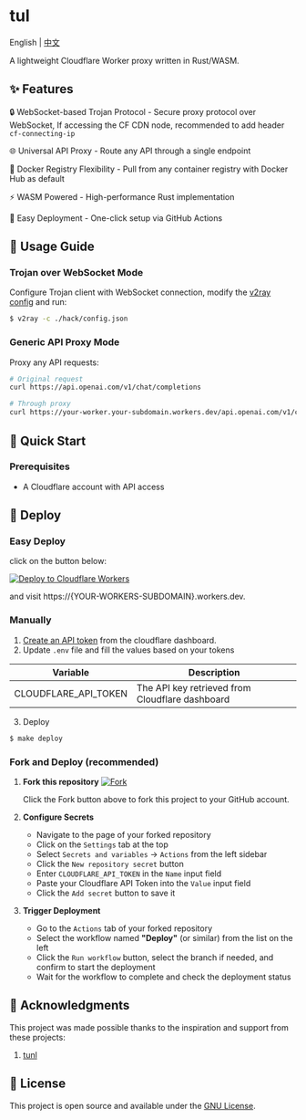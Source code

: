 # tul 

English | [中文](README.md)

A lightweight Cloudflare Worker proxy written in Rust/WASM.

## ✨ Features

🔒 WebSocket-based Trojan Protocol - Secure proxy protocol over WebSocket, If accessing the CF CDN node, recommended to add header `cf-connecting-ip`

🌐 Universal API Proxy - Route any API through a single endpoint

🐳 Docker Registry Flexibility - Pull from any container registry with Docker Hub as default

⚡ WASM Powered - High-performance Rust implementation

🚀 Easy Deployment - One-click setup via GitHub Actions

## 📖 Usage Guide

### Trojan over WebSocket Mode
Configure Trojan client with WebSocket connection, modify the [v2ray config](./hack/config.json) and run:
```sh
$ v2ray -c ./hack/config.json
```

### Generic API Proxy Mode
Proxy any API requests:
```bash
# Original request
curl https://api.openai.com/v1/chat/completions

# Through proxy
curl https://your-worker.your-subdomain.workers.dev/api.openai.com/v1/chat/completions
```

## 🚀 Quick Start

### Prerequisites
- A Cloudflare account with API access

## 🎨 Deploy

### Easy Deploy
click on the button below:

[![Deploy to Cloudflare Workers](https://deploy.workers.cloudflare.com/button)](https://deploy.workers.cloudflare.com/)

and visit https://{YOUR-WORKERS-SUBDOMAIN}.workers.dev.

### Manually
1. [Create an API token](https://developers.cloudflare.com/fundamentals/api/get-started/create-token/) from the cloudflare dashboard.
2. Update `.env` file and fill the values based on your tokens

| Variable            | Description                                      |
|---------------------|--------------------------------------------------|
| CLOUDFLARE_API_TOKEN | The API key retrieved from Cloudflare dashboard |

3. Deploy
```sh
$ make deploy
```

### Fork and Deploy (recommended)

1.  **Fork this repository**
    [![Fork](https://img.shields.io/badge/-Fork%20this%20repo-blue?style=for-the-badge&logo=github)](https://github.com/yylt/tul/fork)
    
    Click the Fork button above to fork this project to your GitHub account.

2.  **Configure Secrets**
    - Navigate to the page of your forked repository
    - Click on the `Settings` tab at the top
    - Select `Secrets and variables` -> `Actions` from the left sidebar
    - Click the `New repository secret` button
    - Enter `CLOUDFLARE_API_TOKEN` in the `Name` input field
    - Paste your Cloudflare API Token into the `Value` input field
    - Click the `Add secret` button to save it

3.  **Trigger Deployment**
    - Go to the `Actions` tab of your forked repository
    - Select the workflow named **"Deploy"** (or similar) from the list on the left
    - Click the `Run workflow` button, select the branch if needed, and confirm to start the deployment
    - Wait for the workflow to complete and check the deployment status


## 🙏 Acknowledgments

This project was made possible thanks to the inspiration and support from these projects:

1.  [tunl](https://github.com/amiremohamadi/tunl)


## 📄 License

This project is open source and available under the [GNU License](LICENSE).

